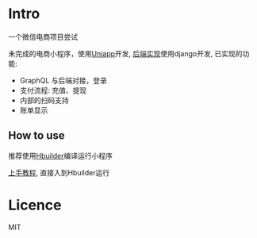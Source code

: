 # Intro

一个微信电商项目尝试

未完成的电商小程序，使用[Uniapp](https://uniapp.dcloud.io/)开发, [后端实现](https://github.com/o3o3o/bshop-server)使用django开发, 已实现的功能:

* GraphQL 与后端对接，登录
* 支付流程: 充值、提现 
* 内部的扫码支持
* 账单显示

## How to use

推荐使用[Hbuilder](https://www.dcloud.io/hbuilderx.html)编译运行小程序

[上手教程](https://uniapp.dcloud.io/uniCloud/quickstart), 直接入到Hbuilder运行

# Licence

MIT
